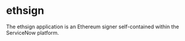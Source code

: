 # ethsign

The ethsign application is an Ethereum signer self-contained within the ServiceNow platform.

